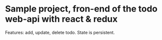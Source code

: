 # Sample project, fron-end of the todo web-api with react & redux

Features: add, update, delete todo. State is persistent.

